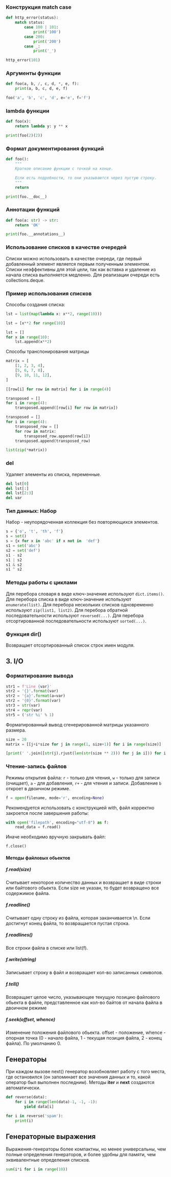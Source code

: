 ### Конструкция match case
```python
def http_error(status):
    match status:
        case 100 | 101:
            print('100')
        case 200:
            print('200')
        case _:
            print('_')

http_error(101)
```
### Аргументы функции
```python
def foo(a, b, /, c, d, *, e, f):
    print(a, b, c, d, e, f)

foo('a', 'b', 'c', 'd', e='e', f='f')
```
### lambda функции
```python
def foo(x):
    return lambda y: y ** x

print(foo(2)(2))
```
### Формат документирования функций
```python
def foo():
    """
    Краткое описание функции с точкой на конце.

    Если есть подробности, то они указываются через пустую строку.
    """
    return

print(foo.__doc__)
```
### Аннотации функций
```python
def foo(a: str) -> str:
    return 'OK'

print(foo.__annotations__)
```
### Использование списков в качестве очередей
Списки можно использовать в качестве очереди, где первый добавленный элемент является первым полученным элементом. Списки неэффективны для этой цели, так как вставка и удаление из начала списка выполняется медленно. Для реализации очереди есть collections.deque.
### Пример использования списков
Способы создания списка:
```python
lst = list(map(lambda x: x**2, range(10)))
```
```python
lst = [x**2 for range(10)]
```
```python
lst = []
for x in range(10):
    lst.append(x**2)
```
Способы транспонирования матрицы
```python
matrix = [
    [1, 2, 3, 4],
    [5, 6, 7, 8],
    [9, 10, 11, 12],
]
```
```python
[[row[i] for row in matrix] for i in range(4)]
```
```python
transposed = []
for i in range(4):
    transposed.append([row[i] for row in matrix])
```
```python
transposed = []
for i in range(4):
    transposed_row = []
    for row in matrix:
        transposed_row.append(row[i])
    transposed.append(transposed_row)
```
```python
list(zip(*matrix))
```
### del
Удаляет элементы из списка, переменные.
```python
del lst[0]
del lst[:]
del lst[2:3]
del var
```
### Тип данных: Набор
Набор - неупорядоченная коллекция без повторяющихся элементов.
```python
s = {'o', 't', 'th', 'f'}
s = set()
s = {x for x in 'abc' if x not in  'def'}
s1 = set('abc')
s2 = set('def')
s1 - s2
s1 | s2
s1 & s2
s1 ^ s2
```
### Методы работы с циклами
Для перебора словаря в виде ключ-значение используют `dict.items()`. Для перебора списка в виде ключ-значение используют `enumerate(list)`. Для перебора нескольких списков одновременно используют `zip(list1, list2)`. Для перебора обратной последовательности используют `reversed(...)`. Для перебора отсортированной последовательности используют `sorted(...)`.
### Функция dir() 
Возвращает отсортированный список строк имен модуля.
## 3. I/O
### Форматирование вывода
```python
str1 = f'Line {var}'
str2 = '{}'.format(var)
str2 = '{a}'.format(a=var)
str2 = '{0}'.format(var)
str3 = str(var)
str4 = repr(var)
str5 = ('str %i' % 1)
```
Форматированный вывод сгенерированной матрицы указанного размера.
```python
size = 20
matrix = [[j+i*size for j in range(1, size+1)] for i in range(size)]

[print(' '.join([str(j).rjust(len(str(size ** 2))) for j in i])) for i in matrix]
```
### Чтение-запись файлов
Режимы открытия файла: `r` - только для чтения, `w` - только для записи (очищает), `a` - для добавления, `r+` - для чтения и записи. Добавление `b` откроет в двоичном режиме.
```python
f = open(filename, mode='r', encoding=None)
```
Рекомендуется использовать с конструкцией with, файл корректно закроется после завершения работы:
```python
with open('filepath', encoding="utf-8") as f:
    read_data = f.read()
```
Иначе необходимо вручную закрывать файл:
```python
f.close()
```
#### Методы файловых обьектов
##### f.read(size)
Считывает некоторое количество данных и возвращает в виде строки или байтового обьекта. Если size не указан, то будет возвращено все содержимое файла.
##### f.readline()
Считывает одну строку из файла, которая заканчивается \n. Если достигнут конец файла, то возвращается пустая строка.
##### f.readlines()
Все строки файла в списке или list(f).
##### f.write(string)
Записывает строку в файл и возвращает кол-во записанных символов.
##### f.tell()
Возвращает целое число, указывающее текущую позицию файлового обьекта в файле, представленное как кол-во байтов от начала файла в двоичном режиме
##### f.seek(offset, whence)
Изменение положения файлового обьекта. offset - положение, whence - опорная точка (0 - начало файла, 1 - текущая позиция файла, 2 - конец файла). По умолчанию 0.
## Генераторы
При каждом вызове next() генератор возобновляет работу с того места, где остановился (он запоминает все значения данных и то, какой оператор был выполнен последним). Методы __iter__ и __next__ создаются автоматически.
```python
def reverse(data):
    for i in range(len(data)-1, -1, -1):
        yield data[i]

for i in reverse('spam'):
    print(i)
```
## Генераторные выражения
Выражения-генераторы более компактны, но менее универсальны, чем полные определения генераторов, и более удобны для памяти, чем эквивалентные определения списков.
```python
sum(i*i for i in range(10))
```